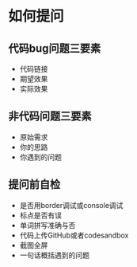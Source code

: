# 如何提问

## 代码bug问题三要素
* 代码链接
* 期望效果
* 实际效果

## 非代码问题三要素
* 原始需求
* 你的思路
* 你遇到的问题

## 提问前自检
* 是否用border调试或console调试
* 标点是否有误
* 单词拼写准确与否
* 代码上传GitHub或者codesandbox
* 截图全屏
* 一句话概括遇到的问题
